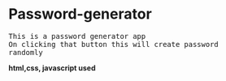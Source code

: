 # Password-generator
<pre>This is a password generator app
On clicking that button this will create password 
randomly</pre>
<b>html,css, javascript used</b>
